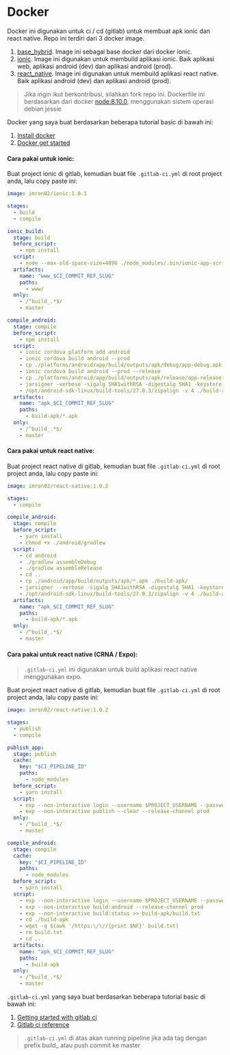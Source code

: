 # Docker

Docker ini digunakan untuk ci / cd (gitlab) untuk membuat apk ionic dan react native.
Repo ini terdiri dari 3 docker image.

1. [base_hybrid](https://github.com/imron02/Docker/tree/master/base_hybrid). Image ini sebagai base docker dari docker ionic.
2. [ionic](https://github.com/imron02/Docker/tree/master/ionic). Image ini digunakan untuk membuild aplikasi ionic. Baik aplikasi web, aplikasi android (dev) dan aplikasi android (prod).
3. [react_native](https://github.com/imron02/Docker/tree/master/react_native). Image ini digunakan untuk membuild aplikasi react native. Baik aplikasi android (dev) dan aplikasi android (prod).

> Jika ingin ikut berkontribusi, silahkan fork repo ini.
> Dockerfile ini berdasarkan dari docker [node:8.10.0](https://hub.docker.com/_/node/), menggunakan sistem operasi debian jessie

Docker yang saya buat berdasarkan beberapa tutorial basic di bawah ini:
1. [Install docker](https://docs.docker.com/install/)
2. [Docker get started](https://docs.docker.com/get-started/)

#### Cara pakai untuk ionic:

Buat project ionic di gitlab, kemudian buat file `.gitlab-ci.yml` di root project anda, lalu copy paste ini:

```yaml
image: imron02/ionic:1.0.1

stages:
  - build
  - compile

ionic_build:
  stage: build
  before_script:
    - npm install
  script: 
    - node --max-old-space-size=4096 ./node_modules/.bin/ionic-app-scripts build --prod
  artifacts:
    name: "www_$CI_COMMIT_REF_SLUG"
    paths:
      - www/
  only:
    - /^build_.*$/
    - master

compile_android:
  stage: compile
  before_script:
    - npm install
  script: 
    - ionic cordova platform add android
    - ionic cordova build android --prod
    - cp ./platforms/android/app/build/outputs/apk/debug/app-debug.apk ./build-apk/
    - ionic cordova build android --prod --release
    - cp ./platforms/android/app/build/outputs/apk/release/app-release-unsigned.apk ./build-apk/
    - jarsigner -verbose -sigalg SHA1withRSA -digestalg SHA1 -keystore ./build/ionic_ci.jks -storepass $STORE_PASS ./build-apk/app-release-unsigned.apk ionic_ci
    - /opt/android-sdk-linux/build-tools/27.0.3/zipalign -v 4 ./build-apk/app-release-unsigned.apk ./build-apk/ionic_ci.apk
  artifacts:
    name: "apk_$CI_COMMIT_REF_SLUG"
    paths:
      - build-apk/*.apk
  only:
    - /^build_.*$/
    - master
```

#### Cara pakai untuk react native:

Buat project react native di gitlab, kemudian buat file `.gitlab-ci.yml` di root project anda, lalu copy paste ini:

```yaml
image: imron02/react-native:1.0.2

stages:
  - compile

compile_android:
  stage: compile
  before_script:
    - yarn install
    - chmod +x ./android/gradlew
  script: 
    - cd android
    - ./gradlew assembleDebug
    - ./gradlew assembleRelease
    - cd ..
    - cp ./android/app/build/outputs/apk/*.apk ./build-apk/
    - jarsigner --verbose -sigalg SHA1withRSA -digestalg SHA1 -keystore ./builds/react_native.keystore -storepass $STORE_PASS ./build-apk/app-release-unsigned.apk react_native
    - /opt/android-sdk-linux/build-tools/27.0.3/zipalign -v 4 ./build-apk/app-release-unsigned.apk ./build-apk/react_native.apk
  artifacts:
    name: "apk_$CI_COMMIT_REF_SLUG"
    paths:
      - build-apk/*.apk
  only:
    - /^build_.*$/
    - master

```

#### Cara pakai untuk react native (CRNA / Expo):

> `.gitlab-ci.yml` ini digunakan untuk build aplikasi react native menggunakan expo.

Buat project react native di gitlab, kemudian buat file `.gitlab-ci.yml` di root project anda, lalu copy paste ini:

```yaml
image: imron02/react-native:1.0.2

stages:
  - publish
  - compile

publish_app:
  stage: publish
  cache:
    key: "$CI_PIPELINE_ID"
    paths:
      - node_modules
  before_script:
    - yarn install
  script:
    - exp --non-interactive login --username $PROJECT_USERNAME --password $PROJECT_PASSWORD
    - exp --non-interactive publish --clear --release-channel prod
  only:
    - /^build_.*$/
    - master

compile_android:
  stage: compile
  cache:
    key: "$CI_PIPELINE_ID"
    paths:
      - node_modules
  before_script:
    - yarn install
  script: 
    - exp --non-interactive login --username $PROJECT_USERNAME --password $PROJECT_PASSWORD
    - exp --non-interactive build:android --release-channel prod
    - exp --non-interactive build:status >> build-apk/build.txt
    - cd ./build-apk
    - wget -q $(awk '/https:\/\//{print $NF}' build.txt)
    - rm build.txt
    - cd ..
  artifacts:
    name: "apk_$CI_COMMIT_REF_SLUG"
    paths:
      - build-apk
  only:
    - /^build_.*$/
    - master

```

`.gitlab-ci.yml` yang saya buat berdasarkan beberapa tutorial basic di bawah ini:
1. [Getting started with gitlab ci](https://docs.gitlab.com/ce/ci/quick_start/README.html)
2. [Gitlab ci reference](https://docs.gitlab.com/ce/ci/yaml/)

> `.gitlab-ci.yml` di atas akan running pipeline jika ada tag dengan prefix build_ atau push commit ke master